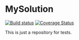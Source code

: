 # MySolution

[![Build status](https://ci.appveyor.com/api/projects/status/087iya57094je8q5?svg=true)](https://ci.appveyor.com/project/adrianparisi/mysolution)
[![Coverage Status](https://coveralls.io/repos/github/adrianparisi/MySolution/badge.svg)](https://coveralls.io/github/adrianparisi/MySolution)

This is just a repository for tests.
